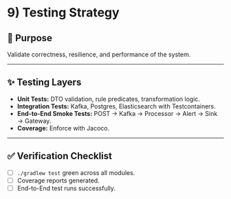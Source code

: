 # 9) Testing Strategy

## 🧪 Purpose
Validate correctness, resilience, and performance of the system.

---

## ✨ Testing Layers
- **Unit Tests:** DTO validation, rule predicates, transformation logic.
- **Integration Tests:** Kafka, Postgres, Elasticsearch with Testcontainers.
- **End-to-End Smoke Tests:** POST → Kafka → Processor → Alert → Sink → Gateway.
- **Coverage:** Enforce with Jacoco.

---

## ✅ Verification Checklist
- [ ] `./gradlew test` green across all modules.
- [ ] Coverage reports generated.
- [ ] End-to-End test runs successfully.
